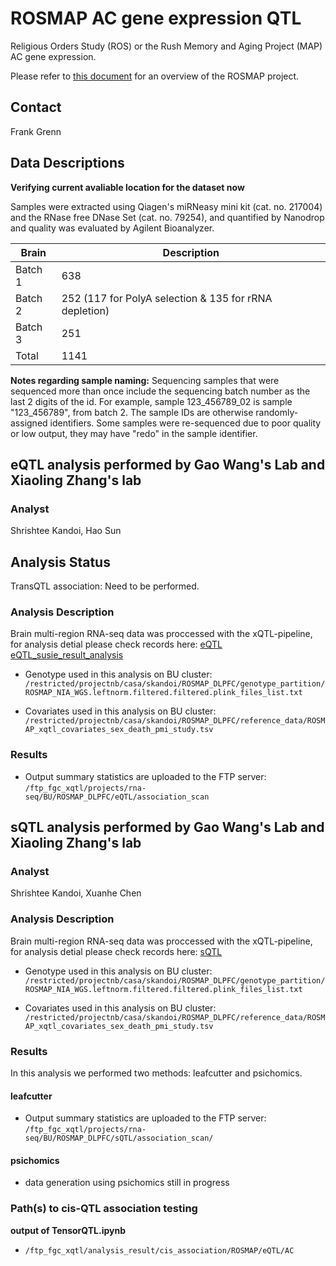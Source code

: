 # ROSMAP AC gene expression QTL

Religious Orders Study (ROS) or the Rush Memory and Aging Project (MAP) AC gene expression. 

Please refer to [this document](../study_info/ROSMAP.md) for an overview of the ROSMAP project.

## Contact

Frank Grenn

## Data Descriptions

**Verifying current avaliable location for the dataset now**

Samples were extracted using Qiagen's miRNeasy mini kit (cat. no. 217004) and the RNase free DNase Set (cat. no. 79254), and quantified by Nanodrop and quality was evaluated by Agilent Bioanalyzer.

| Brain      | Description |
| -----------| ----------- |
| Batch 1    | 638         |
| Batch 2    | 252 (117 for PolyA selection & 135 for rRNA depletion)        |
| Batch 3    | 251         |
| Total      | 1141        |

**Notes regarding sample naming:** Sequencing samples that were sequenced more than once include the sequencing batch number as the last 2 digits of the id. For example, sample 123_456789_02 is sample "123_456789", from batch 2. The sample IDs are otherwise randomly-assigned identifiers. Some samples were re-sequenced due to poor quality or low output, they may have "redo" in the sample identifier.


## eQTL analysis performed by Gao Wang's Lab and Xiaoling Zhang's lab

### Analyst

Shrishtee Kandoi, Hao Sun

## Analysis Status

TransQTL association: Need to be performed.

### Analysis Description

Brain multi-region RNA-seq data was proccessed with the xQTL-pipeline, for analysis detial please check records here: [eQTL](https://github.com/cumc/brain-xqtl-analysis/tree/main/analysis/Zhang_BU/ROSMAP_DLPFC/eQTL) [eQTL_susie_result_analysis
](https://github.com/cumc/brain-xqtl-analysis/tree/main/analysis/Wang_Columbia/eqtl)

- Genotype used in this analysis on BU cluster: `/restricted/projectnb/casa/skandoi/ROSMAP_DLPFC/genotype_partition/ROSMAP_NIA_WGS.leftnorm.filtered.filtered.plink_files_list.txt`

- Covariates used in this analysis on BU cluster: `/restricted/projectnb/casa/skandoi/ROSMAP_DLPFC/reference_data/ROSMAP_xqtl_covariates_sex_death_pmi_study.tsv`

### Results

- Output summary statistics are uploaded to the FTP server: `/ftp_fgc_xqtl/projects/rna-seq/BU/ROSMAP_DLPFC/eQTL/association_scan`

## sQTL analysis performed by Gao Wang's Lab and Xiaoling Zhang's lab

### Analyst

Shrishtee Kandoi, Xuanhe Chen

### Analysis Description

Brain multi-region RNA-seq data was proccessed with the xQTL-pipeline, for analysis detial please check records here: [sQTL](https://github.com/cumc/brain-xqtl-analysis/tree/main/analysis/Zhang_BU/ROSMAP_DLPFC/sQTL)

- Genotype used in this analysis on BU cluster: `/restricted/projectnb/casa/skandoi/ROSMAP_DLPFC/genotype_partition/ROSMAP_NIA_WGS.leftnorm.filtered.filtered.plink_files_list.txt`

- Covariates used in this analysis on BU cluster: `/restricted/projectnb/casa/skandoi/ROSMAP_DLPFC/reference_data/ROSMAP_xqtl_covariates_sex_death_pmi_study.tsv`

### Results

In this analysis we performed two methods: leafcutter and psichomics.

#### leafcutter

- Output summary statistics are uploaded to the FTP server: `/ftp_fgc_xqtl/projects/rna-seq/BU/ROSMAP_DLPFC/sQTL/association_scan/`

#### psichomics

- data generation using psichomics still in progress

### Path(s) to cis-QTL association testing

**output of TensorQTL.ipynb**

- `/ftp_fgc_xqtl/analysis_result/cis_association/ROSMAP/eQTL/AC`

